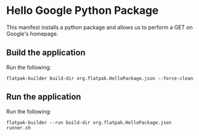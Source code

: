 # Hello Google Python Package

This manifest installs a python package and allows us to perform a GET on 
Google's homepage.

## Build the application

Run the following:

```
flatpak-builder build-dir org.flatpak.HelloPackage.json --force-clean
```

## Run the application

Run the following:

```
flatpak-builder --run build-dir org.flatpak.HelloPackage.json runner.sh
```